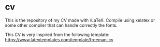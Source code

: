 # cv

This is the repository of my CV made with \LaTeX.
Compile using xelatex or some other compiler that can handle correctly the fonts.

This CV is very inspired from the following template: https://www.latextemplates.com/template/freeman-cv
